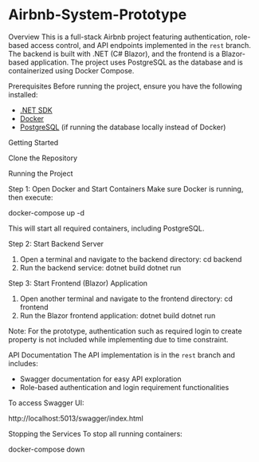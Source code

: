 # Airbnb-System-Prototype

Overview
This is a full-stack Airbnb project featuring authentication, role-based access control, and API endpoints implemented in the `rest` branch. The backend is built with .NET (C# Blazor), and the frontend is a Blazor-based application. The project uses PostgreSQL as the database and is containerized using Docker Compose.
 
Prerequisites
Before running the project, ensure you have the following installed:
- [.NET SDK](https://dotnet.microsoft.com/download)
- [Docker](https://www.docker.com/get-started)
- [PostgreSQL](https://www.postgresql.org/download/) (if running the database locally instead of Docker)
 
Getting Started
 
Clone the Repository
 
Running the Project
 
Step 1: Open Docker and Start Containers
Make sure Docker is running, then execute:
 
docker-compose up -d
 
This will start all required containers, including PostgreSQL.
 
Step 2: Start Backend Server
1. Open a terminal and navigate to the backend directory:
       cd backend
2. Run the backend service:
    dotnet build 
    dotnet run

 
Step 3: Start Frontend (Blazor) Application
1. Open another terminal and navigate to the frontend directory:
    cd frontend
2. Run the Blazor frontend application:
    dotnet build
    dotnet run
 
Note: For the prototype, authentication such as required login to create property is not included while implementing due to time constraint.
 
API Documentation
The API implementation is in the `rest` branch and includes:
- Swagger documentation for easy API exploration
- Role-based authentication and login requirement functionalities
 
To access Swagger UI:
 
http://localhost:5013/swagger/index.html
 
 
Stopping the Services
To stop all running containers:
 
docker-compose down
